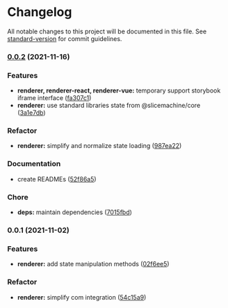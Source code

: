 # Changelog

All notable changes to this project will be documented in this file. See [standard-version](https://github.com/conventional-changelog/standard-version) for commit guidelines.

### [0.0.2](https://github.com/prismicio/slice-canvas/compare/@prismicio/slice-canvas-renderer@0.0.1...@prismicio/slice-canvas-renderer@0.0.2) (2021-11-16)


### Features

* **renderer, renderer-react, renderer-vue:** temporary support storybook iframe interface ([fa307c1](https://github.com/prismicio/slice-canvas/commit/fa307c1133c102141dee1920ee9dbfd823abcec3))
* **renderer:** use standard libraries state from @slicemachine/core ([3a1e7db](https://github.com/prismicio/slice-canvas/commit/3a1e7db0a3e33d2991165928388a28f8beb40139))


### Refactor

* **renderer:** simplify and normalize state loading ([987ea22](https://github.com/prismicio/slice-canvas/commit/987ea22647c04dece0896e606512013a70758d7b))


### Documentation

* create READMEs ([52f86a5](https://github.com/prismicio/slice-canvas/commit/52f86a57eea2e0143514591e9b969ec193d701b8))


### Chore

* **deps:** maintain dependencies ([7015fbd](https://github.com/prismicio/slice-canvas/commit/7015fbd0461df64b69507515f397791850d05600))

### 0.0.1 (2021-11-02)


### Features

* **renderer:** add state manipulation methods ([02f6ee5](https://github.com/prismicio/slice-canvas/commit/02f6ee5fae786f405cd118e273392cef8b5c91a3))


### Refactor

* **renderer:** simplify com integration ([54c15a9](https://github.com/prismicio/slice-canvas/commit/54c15a9bd4a717429883f6a7ee3453256209aef7))
